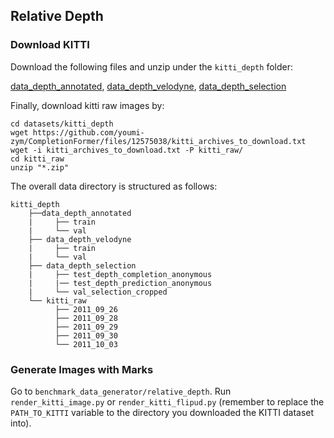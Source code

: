 ## Relative Depth
### Download KITTI
Download the following files and unzip under the `kitti_depth` folder:

[data_depth_annotated](https://s3.eu-central-1.amazonaws.com/avg-kitti/data_depth_annotated.zip), 
[data_depth_velodyne](https://s3.eu-central-1.amazonaws.com/avg-kitti/data_depth_velodyne.zip), 
[data_depth_selection](https://s3.eu-central-1.amazonaws.com/avg-kitti/data_depth_selection.zip)

Finally, download kitti raw images by:

```
cd datasets/kitti_depth
wget https://github.com/youmi-zym/CompletionFormer/files/12575038/kitti_archives_to_download.txt
wget -i kitti_archives_to_download.txt -P kitti_raw/
cd kitti_raw
unzip "*.zip"
```

The overall data directory is structured as follows:

```
kitti_depth
    ├──data_depth_annotated
    |     ├── train
    |     └── val
    ├── data_depth_velodyne
    |     ├── train
    |     └── val
    ├── data_depth_selection
    |     ├── test_depth_completion_anonymous
    |     |── test_depth_prediction_anonymous
    |     └── val_selection_cropped
    └── kitti_raw
          ├── 2011_09_26
          ├── 2011_09_28
          ├── 2011_09_29
          ├── 2011_09_30
          └── 2011_10_03
```
### Generate Images with Marks
Go to `benchmark_data_generator/relative_depth`. Run `render_kitti_image.py` or `render_kitti_flipud.py` (remember to replace the `PATH_TO_KITTI` variable 
to the directory you downloaded the KITTI dataset into).
